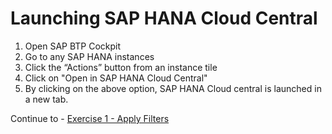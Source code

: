 # Launching SAP HANA Cloud Central

1. Open SAP BTP Cockpit
2. Go to any SAP HANA instances
3. Click the “Actions” button from an instance tile
4. Click on "Open in SAP HANA Cloud Central"
5. By clicking on the above option, SAP HANA Cloud central is launched in a new tab.


Continue to - [Exercise 1 - Apply Filters](../ex1/README.md)
